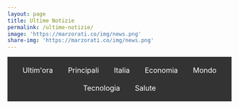 ```yaml
---
layout: page
title: Ultime Notizie
permalink: /ultime-notizie/
image: 'https://marzorati.co/img/news.png'
share-img: 'https://marzorati.co/img/news.png'
---
```


<!-- Style per bottone top -->
<style>
#return-to-top {
    position: fixed;
    bottom: 20px;
    right: 20px;
    background: rgba(0, 0, 0, 0.7);
    width: 50px;
    height: 50px;
    border-radius: 35px;
    display: none;
    transition: all 0.3s ease;
}
#return-to-top i {
    color: #fff;
    position: relative;
    left: 16px;
    top: 13px;
    font-size: 19px;
    transition: all 0.3s ease;
}
#return-to-top:hover {
    background: rgba(0, 0, 0, 0.9);
}
#return-to-top:hover i {
    top: 5px;
}
</style>

<!-- Style per RSS -->
<style>
    .itemTitle a { font-weight: bold; font-size: 20px; color: #008AFF; text-decoration: none; }
    .itemTitle a:hover { text-decoration: underline; }
    .itemDate { font-size: 11px; color: #AAAAAA; }
    .rss-container { max-width: 800px; margin: auto; padding: 10px; }
</style>

<!-- Modern Menu Style -->
<style>
    .menu {
        text-align: center;
        padding: 10px;
        background: #333;
    }
    .menu a {
        color: white;
        text-decoration: none;
        padding: 10px 15px;
        font-size: 16px;
        display: inline-block;
    }
    .menu a:hover {
        background: #555;
        border-radius: 5px;
    }
</style>

<body>
<a href="javascript:" id="return-to-top"><i class="icon-chevron-up"></i></a>
<link href="//netdna.bootstrapcdn.com/font-awesome/3.2.1/css/font-awesome.css" rel="stylesheet">

<div class="menu">
    <a href="#Ultimissime">Ultim'ora</a>
    <a href="#Principali">Principali</a>
    <a href="#Italia">Italia</a>
    <a href="#Economia">Economia</a>
    <a href="#Mondo">Mondo</a>
    <a href="#Tecnologia">Tecnologia</a>
    <a href="#Salute">Salute</a>
</div>

<div id="rss-feeds"></div>

<script>
const feeds = [
    { id: "Ultimissime", title: "Ultim'ora", url: "https://www.servizitelevideo.rai.it/televideo/pub/rss101.xml" },
    { id: "Principali", title: "Principali", url: "https://news.google.com/rss?hl=it&gl=IT&ceid=IT:it" },
    { id: "Italia", title: "Italia", url: "https://news.google.com/rss/topics/CAAqIQgKIhtDQkFTRGdvSUwyMHZNRE55YW1vU0FtbDBLQUFQAQ?hl=it&gl=IT&ceid=IT:it" },
    { id: "Economia", title: "Economia", url: "https://news.google.com/rss/topics/CAAqJggKIiBDQkFTRWdvSUwyMHZNRGx6TVdZU0FtbDBHZ0pKVkNnQVAB?hl=it&gl=IT&ceid=IT:it" },
    { id: "Mondo", title: "Mondo", url: "https://news.google.com/rss/topics/CAAqJggKIiBDQkFTRWdvSUwyMHZNRGx1YlY4U0FtbDBHZ0pKVkNnQVAB?hl=it&gl=IT&ceid=IT:it" },
    { id: "Tecnologia", title: "Tecnologia", url: "https://news.google.com/rss/topics/CAAqKAgKIiJDQkFTRXdvSkwyMHZNR1ptZHpWbUVnSnBkQm9DU1ZRb0FBUAE?hl=it&gl=IT&ceid=IT:it" },
    { id: "Salute", title: "Salute", url: "https://news.google.com/rss/topics/CAAqIQgKIhtDQkFTRGdvSUwyMHZNR3QwTlRFU0FtbDBLQUFQAQ?hl=it&gl=IT&ceid=IT:it" }
];

function loadRSS() {
    feeds.forEach(feed => {
        fetch(`https://api.rss2json.com/v1/api.json?rss_url=${encodeURIComponent(feed.url)}`)
            .then(response => response.json())
            .then(data => {
                let content = `<center><h1><a name="${feed.id}">${feed.title}</a></h1></center>`;
                content += '<div class="rss-container">';
                data.items.slice(0, 10).forEach(item => {
                    content += `<div class='item'><p class='itemTitle'><a href='${item.link}' target='_blank'>${item.title}</a></p>`;
                    content += `<p class='itemDate'>${new Date(item.pubDate).toLocaleDateString('it-IT')}</p></div>`;
                });
                content += '</div>';
                document.getElementById('rss-feeds').innerHTML += content;
            });
    });
}

document.addEventListener("DOMContentLoaded", loadRSS);
</script>

<script src='/js/jquery-3.6.0.min.js'></script>
<script>
$(window).scroll(function () {
  if ($(this).scrollTop() >= 50) {
    $('#return-to-top').fadeIn(200);
  } else {
    $('#return-to-top').fadeOut(200);
  }
});
$('#return-to-top').click(function () {
  $('body,html').animate({ scrollTop: 0 }, 500);
});
</script>
</body>
